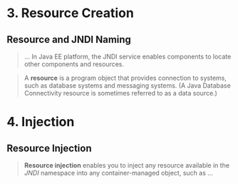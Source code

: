 # 3. Resource Creation
## Resource and JNDI Naming
> ... In Java EE platform, the JNDI service enables components to locate other components and resources.

> A **resource** is a program object that provides connection to systems, such as database systems and messaging systems. (A Java Database Connectivity resource is sometimes referred to as a data source.)

# 4. Injection
## Resource Injection
> **Resource injection** enables you to inject any resource available in the *JNDI* namespace into any container-managed object, such as ...
